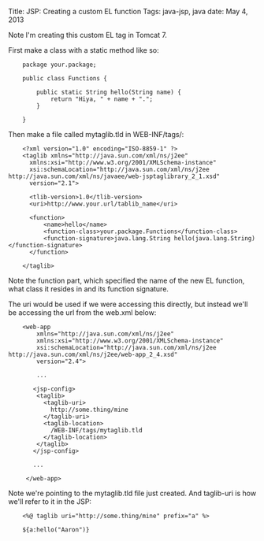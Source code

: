 Title: JSP: Creating a custom EL function
Tags: java-jsp, java
date: May 4, 2013

Note I'm creating this custom EL tag in Tomcat 7.

First make a class with a static method like so:

		package your.package;

		public class Functions {
			
			public static String hello(String name) {
				return "Hiya, " + name + ".";
			}

		}

Then make a file called mytaglib.tld in WEB-INF/tags/:

		<?xml version="1.0" encoding="ISO-8859-1" ?>
		<taglib xmlns="http://java.sun.com/xml/ns/j2ee" 
		  xmlns:xsi="http://www.w3.org/2001/XMLSchema-instance" 
		  xsi:schemaLocation="http://java.sun.com/xml/ns/j2ee http://java.sun.com/xml/ns/javaee/web-jsptaglibrary_2_1.xsd" 
		  version="2.1"> 
		  
		  <tlib-version>1.0</tlib-version>
		  <uri>http://www.your.url/tablib_name</uri>

		  <function>
		      <name>hello</name>
		      <function-class>your.package.Functions</function-class>
		      <function-signature>java.lang.String hello(java.lang.String)</function-signature>
		  </function>  

		</taglib> 

Note the function part, which specified the name of the new EL function, what class it resides in and its function signature.

The uri would be used if we were accessing this directly, but instead we'll be accessing the url from the web.xml below:

		<web-app 
		    xmlns="http://java.sun.com/xml/ns/j2ee"
		    xmlns:xsi="http://www.w3.org/2001/XMLSchema-instance"
		    xsi:schemaLocation="http://java.sun.com/xml/ns/j2ee http://java.sun.com/xml/ns/j2ee/web-app_2_4.xsd"
		    version="2.4">

		    ...
		 
		   <jsp-config>
			<taglib>
			  <taglib-uri>
			    http://some.thing/mine
			  </taglib-uri>
			  <taglib-location>
			    /WEB-INF/tags/mytaglib.tld
			  </taglib-location>
			</taglib> 
		   </jsp-config>
		   
		   ...
		 
		 </web-app>

Note we're pointing to the mytaglib.tld file just created. And taglib-uri is how we'll refer to it in the JSP:

		<%@ taglib uri="http://some.thing/mine" prefix="a" %> 

		${a:hello("Aaron")}
